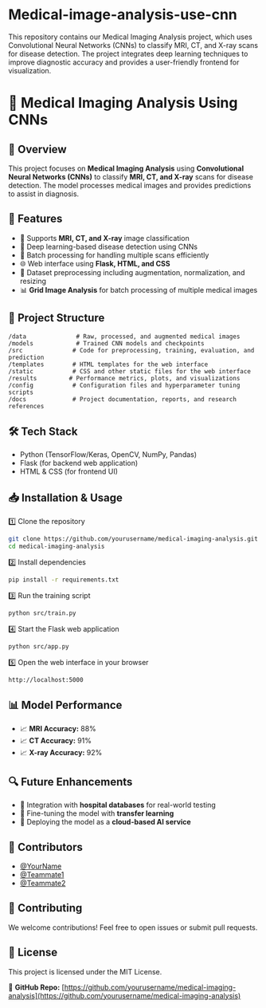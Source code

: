 # Medical-image-analysis-use-cnn
This repository contains our Medical Imaging Analysis project, which uses Convolutional Neural Networks (CNNs) to classify MRI, CT, and X-ray scans for disease detection. The project integrates deep learning techniques to improve diagnostic accuracy and provides a user-friendly frontend for visualization.
# 🏥 Medical Imaging Analysis Using CNNs

## 📌 Overview
This project focuses on **Medical Imaging Analysis** using **Convolutional Neural Networks (CNNs)** to classify **MRI, CT, and X-ray** scans for disease detection. The model processes medical images and provides predictions to assist in diagnosis.

## 🚀 Features
- 🩻 Supports **MRI, CT, and X-ray** image classification
- 🧠 Deep learning-based disease detection using CNNs
- 🔄 Batch processing for handling multiple scans efficiently
- 🌐 Web interface using **Flask, HTML, and CSS**
- 📁 Dataset preprocessing including augmentation, normalization, and resizing
- 📊 **Grid Image Analysis** for batch processing of multiple medical images

## 📂 Project Structure
```
/data              # Raw, processed, and augmented medical images
/models            # Trained CNN models and checkpoints
/src              # Code for preprocessing, training, evaluation, and prediction
/templates        # HTML templates for the web interface
/static           # CSS and other static files for the web interface
/results         # Performance metrics, plots, and visualizations
/config           # Configuration files and hyperparameter tuning scripts
/docs             # Project documentation, reports, and research references
```

## 🛠️ Tech Stack
- Python (TensorFlow/Keras, OpenCV, NumPy, Pandas)
- Flask (for backend web application)
- HTML & CSS (for frontend UI)

## 📥 Installation & Usage
1️⃣ Clone the repository  
```bash
git clone https://github.com/yourusername/medical-imaging-analysis.git
cd medical-imaging-analysis
```
2️⃣ Install dependencies  
```bash
pip install -r requirements.txt
```
3️⃣ Run the training script  
```bash
python src/train.py
```
4️⃣ Start the Flask web application  
```bash
python src/app.py
```
5️⃣ Open the web interface in your browser  
```
http://localhost:5000
```

## 📊 Model Performance
- 📈 **MRI Accuracy:** 88% 
- 📈 **CT Accuracy:** 91% 
- 📈 **X-ray Accuracy:** 92% 

## 🔍 Future Enhancements
- 🏥 Integration with **hospital databases** for real-world testing
- 🤖 Fine-tuning the model with **transfer learning**
- 📡 Deploying the model as a **cloud-based AI service**

## 👥 Contributors
- [@YourName](https://github.com/yourusername)
- [@Teammate1](https://github.com/teammate1)
- [@Teammate2](https://github.com/teammate2)

## 📢 Contributing
We welcome contributions! Feel free to open issues or submit pull requests.

## 📜 License
This project is licensed under the MIT License.

🔗 **GitHub Repo:** [https://github.com/yourusername/medical-imaging-analysis](https://github.com/yourusername/medical-imaging-analysis)
